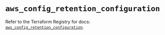 # `aws_config_retention_configuration`

Refer to the Terraform Registry for docs: [`aws_config_retention_configuration`](https://registry.terraform.io/providers/hashicorp/aws/5.56.1/docs/resources/config_retention_configuration).
